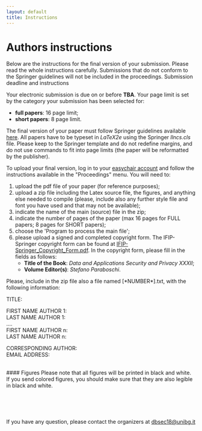 ```yaml
---
layout: default
title: Instructions
---
```


# Authors instructions

Below are the instructions for the final version of your submission.
Please read the whole instructions carefully. Submissions that do not conform to the Springer guidelines will not be included in the proceedings.
Submission deadline and instructions

Your electronic submission is due on or before **TBA**. Your page limit is set by the category your submission has been selected for:
* **full papers**: 16 page limit;
* **short papers**: 8 page limit.

The final version of your paper must follow Springer guidelines available [here](http://www.springer.com/it/computer-science/lncs/conference-proceedings-guidelines).
All papers have to be typeset in _LaTeX2e_ using the Springer _llncs.cls_ file.
Please keep to the Springer template and do not redefine margins, and do not use commands to fit into page limits (the paper will be reformatted by the publisher).

To upload your final version, log in to your [easychair account](https://easychair.org) and follow the instructions available in the "Proceedings" menu.
You will need to:

1. upload the pdf file of your paper (for reference purposes);
2. upload a zip file including the Latex source file, the figures, and anything else needed to compile (please, include also any further style file and font you have used and that may not be available);
3. indicate the name of the main (source) file in the zip;
4. indicate the number of pages of the paper (max 16 pages for FULL papers; 8 pages for SHORT papers);
5. choose the 'Program to process the main file';
6. please upload a signed and completed copyright form. The IFIP-Springer copyright form can be found at [IFIP-Springer_Copyright_Form.pdf](ftp://ftp.springer.de/pub/tex/latex/llncs/IFIP-Springer_Copyright_Form.pdf).
   In the copyright form, please fill in the fields as follows:
   * __Title of the Book__: _Data and Applications Security and Privacy XXXII_;
   * __Volume Editor(s)__: _Stefano Paraboschi_.

Please, include in the zip file also a file named [\*NUMBER\*].txt, with the following information:

TITLE:

FIRST NAME AUTHOR 1:  
LAST NAME AUTHOR 1:  
....  
FIRST NAME AUTHOR n:  
LAST NAME AUTHOR n:  

CORRESPONDING AUTHOR:  
EMAIL ADDRESS:  

<br>
#### Figures
Please note that all figures will be printed in black and white. If you send colored figures, you should make sure that they are also legible in black and white. 

<br><br><br>

If you have any question, please contact the organizers at [dbsec18@unibg.it](mailto:dbsec18@unibg.it)
